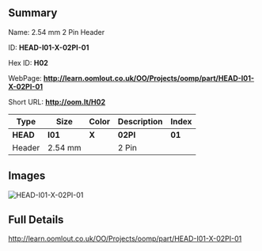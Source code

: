 

## Summary
 
Name:  2.54 mm 2 Pin Header 

ID: __HEAD-I01-X-02PI-01__

Hex ID: __H02__

WebPage: __http://learn.oomlout.co.uk/OO/Projects/oomp/part/HEAD-I01-X-02PI-01__

Short URL: __http://oom.lt/H02__


| Type   | Size   | Color   | Description   | Index   |    
| ----- | ------   | ------   | -----   | ----   |    
| __HEAD__   					| __I01__   					| __X__    						| __02PI__    					| __01__ |    
| Header		| 2.54 mm	| 		| 2 Pin	| 	|

## Images
![HEAD-I01-X-02PI-01](http://oomlout.com/oomp-gen/parts/HEAD-I01-X-02PI-01/HEAD-I01-X-02PI-01_420.jpg)

## Full Details

 http://learn.oomlout.co.uk/OO/Projects/oomp/part/HEAD-I01-X-02PI-01

